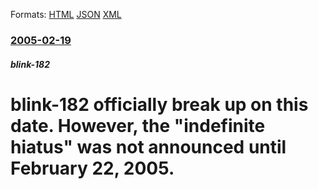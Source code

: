 
Formats: [HTML](/news/2005/02/19/blink-182-officially-break-up-on-this-date-however-the-indefinite-hiatus-was-not-announced-until-february-22-2005.html)  [JSON](/news/2005/02/19/blink-182-officially-break-up-on-this-date-however-the-indefinite-hiatus-was-not-announced-until-february-22-2005.json)  [XML](/news/2005/02/19/blink-182-officially-break-up-on-this-date-however-the-indefinite-hiatus-was-not-announced-until-february-22-2005.xml)  

### [2005-02-19](/news/2005/02/19/index.md)

##### blink-182
#  blink-182 officially break up on this date. However, the "indefinite hiatus" was not announced until February 22, 2005.



